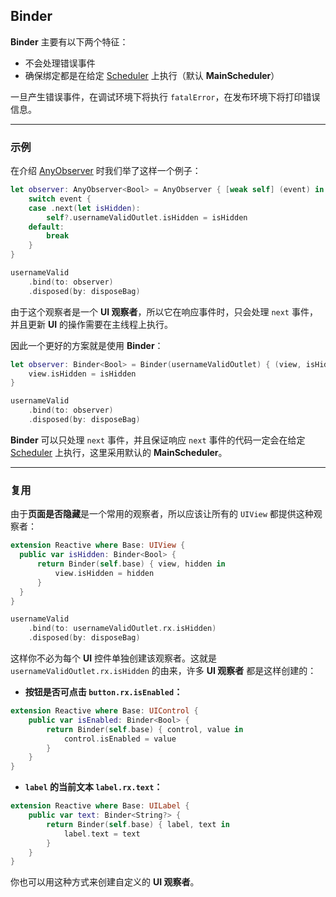 ## Binder

**Binder** 主要有以下两个特征：

* 不会处理错误事件
* 确保绑定都是在给定 [Scheduler] 上执行（默认 **MainScheduler**）

一旦产生错误事件，在调试环境下将执行 `fatalError`，在发布环境下将打印错误信息。

---

### 示例

在介绍 [AnyObserver] 时我们举了这样一个例子：

```swift
let observer: AnyObserver<Bool> = AnyObserver { [weak self] (event) in
    switch event {
    case .next(let isHidden):
        self?.usernameValidOutlet.isHidden = isHidden
    default:
        break
    }
}

usernameValid
    .bind(to: observer)
    .disposed(by: disposeBag)
```

由于这个观察者是一个 **UI 观察者**，所以它在响应事件时，只会处理 `next` 事件，并且更新 **UI** 的操作需要在主线程上执行。

因此一个更好的方案就是使用 **Binder**：

```swift
let observer: Binder<Bool> = Binder(usernameValidOutlet) { (view, isHidden) in
    view.isHidden = isHidden
}

usernameValid
    .bind(to: observer)
    .disposed(by: disposeBag)
```

**Binder** 可以只处理 `next` 事件，并且保证响应 `next` 事件的代码一定会在给定 [Scheduler] 上执行，这里采用默认的 **MainScheduler**。

---
### 复用

由于**页面是否隐藏**是一个常用的观察者，所以应该让所有的 `UIView` 都提供这种观察者：

```swift
extension Reactive where Base: UIView {
  public var isHidden: Binder<Bool> {
      return Binder(self.base) { view, hidden in
          view.isHidden = hidden
      }
  }
}
```

```swift
usernameValid
    .bind(to: usernameValidOutlet.rx.isHidden)
    .disposed(by: disposeBag)
```

这样你不必为每个 **UI** 控件单独创建该观察者。这就是 `usernameValidOutlet.rx.isHidden` 的由来，许多 **UI 观察者** 都是这样创建的：

* **按钮是否可点击 `button.rx.isEnabled`：**
```swift
extension Reactive where Base: UIControl {
    public var isEnabled: Binder<Bool> {
        return Binder(self.base) { control, value in
            control.isEnabled = value
        }
    }
}
```

* **`label` 的当前文本 `label.rx.text`：**
```swift
extension Reactive where Base: UILabel {
    public var text: Binder<String?> {
        return Binder(self.base) { label, text in
            label.text = text
        }
    }
}
```

你也可以用这种方式来创建自定义的 **UI 观察者**。

[AnyObserver]:any_observer.md
[Scheduler]:/content/rxswift_core/schedulers.md
